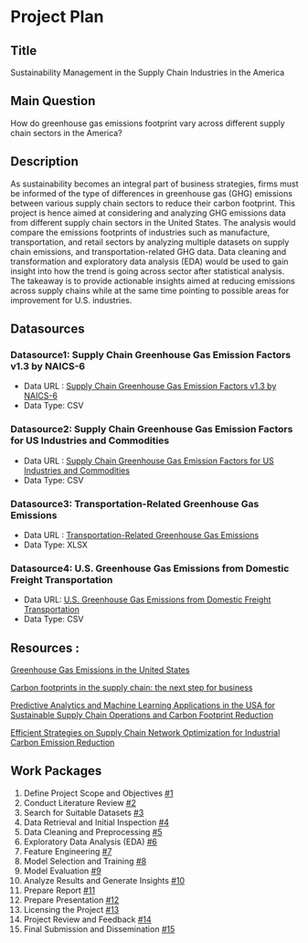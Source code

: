# Project Plan

## Title
Sustainability Management in the Supply Chain Industries in the America

## Main Question
How do greenhouse gas emissions footprint vary across different supply chain sectors in the America?

## Description
As sustainability becomes an integral part of business strategies, firms must be informed of the type of differences in greenhouse gas (GHG) emissions between various supply chain sectors to reduce their carbon footprint. This project is hence aimed at considering and analyzing GHG emissions data from different supply chain sectors in the United States. The analysis would compare the emissions footprints of industries such as manufacture, transportation, and retail sectors by analyzing multiple datasets on supply chain emissions, and transportation-related GHG data. Data cleaning and transformation and exploratory data analysis (EDA) would be used to gain insight into how the trend is going across sector after statistical analysis. The takeaway is to provide actionable insights aimed at reducing emissions across supply chains while at the same time pointing to possible areas for improvement for U.S. industries.

## Datasources

### Datasource1:  Supply Chain Greenhouse Gas Emission Factors v1.3 by NAICS-6
* Data URL : [ Supply Chain Greenhouse Gas Emission Factors v1.3 by NAICS-6](https://catalog.data.gov/dataset/supply-chain-greenhouse-gas-emission-factors-v1-3-by-naics-6)
* Data Type: CSV

### Datasource2: Supply Chain Greenhouse Gas Emission Factors for US Industries and Commodities
* Data URL : [Supply Chain Greenhouse Gas Emission Factors for US Industries and Commodities](https://catalog.data.gov/dataset/supply-chain-greenhouse-gas-emission-factors-for-us-industries-and-commodities)
* Data Type: CSV

### Datasource3: Transportation-Related Greenhouse Gas Emissions
* Data URL : [Transportation-Related Greenhouse Gas Emissions](https://www.bts.gov/browse-statistical-products-and-data/national-transportation-statistics/transportation-related)
* Data Type: XLSX

### Datasource4: U.S. Greenhouse Gas Emissions from Domestic Freight Transportation
* Data URL: [U.S. Greenhouse Gas Emissions from Domestic Freight Transportation](https://www.bts.gov/browse-statistical-products-and-data/freight-facts-and-figures/us-greenhouse-gas-emissions-domestic)
* Data Type: CSV

## Resources :

[Greenhouse Gas Emissions in the United States](https://net0.com/blog/greenhouse-gas-emissions-in-the-united-states)

[Carbon footprints in the supply chain: the next step for business](https://openknowledge.fao.org/server/api/core/bitstreams/a9d7fdd3-1699-4fd5-bd9e-e7f1aee9c781/content)

[Predictive Analytics and Machine Learning Applications in the USA for Sustainable Supply Chain Operations and Carbon Footprint Reduction](https://www.researchgate.net/profile/Mahfuz-Alam-11/publication/382689843_Predictive_Analytics_and_Machine_Learning_Applications_in_the_USA_for_Sustainable_Supply_Chain_Operations_and_Carbon_Footprint_Reduction/links/66ab2fb74433ad480e8a15cb/Predictive-Analytics-and-Machine-Learning-Applications-in-the-USA-for-Sustainable-Supply-Chain-Operations-and-Carbon-Footprint-Reduction.pdf)

[Efficient Strategies on Supply Chain Network Optimization for Industrial Carbon Emission Reduction](https://arxiv.org/abs/2404.16863)

## Work Packages

1. Define Project Scope and Objectives [#1](https://github.com/monikaits44/made-project/issues/1)
2. Conduct Literature Review [#2](https://github.com/monikaits44/made-project/issues/2)
3. Search for Suitable Datasets [#3](https://github.com/monikaits44/made-project/issues/3)
4. Data Retrieval and Initial Inspection [#4](https://github.com/monikaits44/made-project/issues/4)
5. Data Cleaning and Preprocessing [#5](https://github.com/monikaits44/made-project/issues/5)
6. Exploratory Data Analysis (EDA) [#6](https://github.com/monikaits44/made-project/issues/6)
7. Feature Engineering [#7](https://github.com/monikaits44/made-project/issues/7)
8. Model Selection and Training [#8](https://github.com/monikaits44/made-project/issues/8)
9. Model Evaluation [#9](https://github.com/monikaits44/made-project/issues/9)
10. Analyze Results and Generate Insights [#10](https://github.com/monikaits44/made-project/issues/10)
11. Prepare Report [#11](https://github.com/monikaits44/made-project/issues/11)
12. Prepare Presentation [#12](https://github.com/monikaits44/made-project/issues/12)
13. Licensing the Project [#13](https://github.com/monikaits44/made-project/issues/13)
14. Project Review and Feedback [#14](https://github.com/monikaits44/made-project/issues/14)
15. Final Submission and Dissemination [#15](https://github.com/monikaits44/made-project/issues/15)
